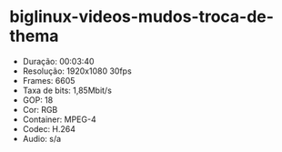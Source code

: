 # biglinux-videos-mudos-troca-de-thema
* Duração: 00:03:40
* Resolução: 1920x1080 30fps
* Frames: 6605
* Taxa de bits: 1,85Mbit/s
* GOP: 18
* Cor: RGB
* Container: MPEG-4
* Codec: H.264
* Audio: s/a

